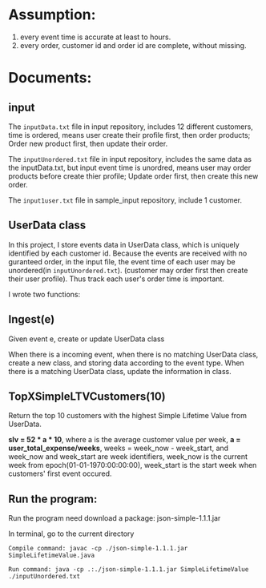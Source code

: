 # Assumption:
1. every event time is accurate at least to hours.
2. every order, customer id and order id are complete, without missing.

# Documents:
## input
The ```inputData.txt``` file in input repository, includes 12 different customers, time is ordered, means user create their profile first, then order products; Order new product first, then update their order.

The ```inputUnordered.txt``` file in input repository, includes the same data as the inputData.txt, but input event time is unordred, means user may order products before create thier profile; Update order first, then create this new order.

The ```input1user.txt``` file in sample_input repository, include 1 customer.

## UserData class
In this project, I store events data in UserData class, which is uniquely identified by each customer id.
Because the events are received with no guranteed order, in the input file, the event time of each user may be unordered(in ```inputUnordered.txt```).
(customer may order first then create their user profile).
Thus track each user's order time is important.

I wrote two functions:

## Ingest(e)
Given event e, create or update UserData class

When there is a incoming event, when there is no matching UserData class, create a new class, and storing data according to the event type. When there is a matching UserData class, update the information in class.

## TopXSimpleLTVCustomers(10)

Return the top 10 customers with the highest Simple Lifetime Value from UserData.

**slv = 52 * a * 10**, where a is the average customer value per week, **a = user_total_expense/weeks**, weeks = week_now - week_start, and week_now and week_start are week identifiers, week_now is the current week from epoch(01-01-1970:00:00:00), week_start is the start week when customers' first event occured. 

## Run the program:
Run the program need download a package: json-simple-1.1.1.jar

In terminal, go to the current directory

```
Compile command: javac -cp ./json-simple-1.1.1.jar SimpleLifetimeValue.java

Run command: java -cp .:./json-simple-1.1.1.jar SimpleLifetimeValue ./inputUnordered.txt
```
